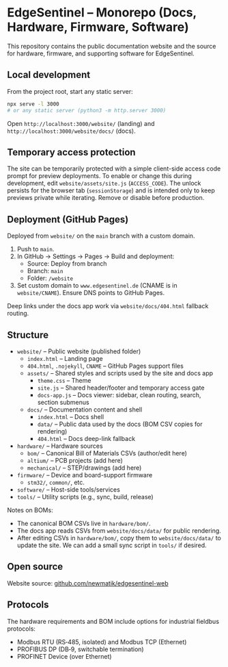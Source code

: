 # EdgeSentinel – Monorepo (Docs, Hardware, Firmware, Software)

This repository contains the public documentation website and the source for hardware, firmware, and supporting software for EdgeSentinel.

## Local development

From the project root, start any static server:

```sh
npx serve -l 3000
# or any static server (python3 -m http.server 3000)
```

Open `http://localhost:3000/website/` (landing) and `http://localhost:3000/website/docs/` (docs).

## Temporary access protection

The site can be temporarily protected with a simple client-side access code prompt for preview deployments. To enable or change this during development, edit `website/assets/site.js` (`ACCESS_CODE`). The unlock persists for the browser tab (`sessionStorage`) and is intended only to keep previews private while iterating. Remove or disable before production.

## Deployment (GitHub Pages)

Deployed from `website/` on the `main` branch with a custom domain.

1. Push to `main`.
2. In GitHub → Settings → Pages → Build and deployment:
   - Source: Deploy from branch
   - Branch: `main`
   - Folder: `/website`
3. Set custom domain to `www.edgesentinel.de` (CNAME is in `website/CNAME`). Ensure DNS points to GitHub Pages.

Deep links under the docs app work via `website/docs/404.html` fallback routing.

## Structure

- `website/` – Public website (published folder)
  - `index.html` – Landing page
  - `404.html`, `.nojekyll`, `CNAME` – GitHub Pages support files
  - `assets/` – Shared styles and scripts used by the site and docs app
    - `theme.css` – Theme
    - `site.js` – Shared header/footer and temporary access gate
    - `docs-app.js` – Docs viewer: sidebar, clean routing, search, section submenus
  - `docs/` – Documentation content and shell
    - `index.html` – Docs shell
    - `data/` – Public data used by the docs (BOM CSV copies for rendering)
    - `404.html` – Docs deep-link fallback
- `hardware/` – Hardware sources
  - `bom/` – Canonical Bill of Materials CSVs (author/edit here)
  - `altium/` – PCB projects (add here)
  - `mechanical/` – STEP/drawings (add here)
- `firmware/` – Device and board-support firmware
  - `stm32/`, `common/`, etc.
- `software/` – Host-side tools/services
- `tools/` – Utility scripts (e.g., sync, build, release)

Notes on BOMs:
- The canonical BOM CSVs live in `hardware/bom/`.
- The docs app reads CSVs from `website/docs/data/` for public rendering.
- After editing CSVs in `hardware/bom/`, copy them to `website/docs/data/` to update the site. We can add a small sync script in `tools/` if desired.

## Open source

Website source: [github.com/newmatik/edgesentinel-web](https://github.com/newmatik/edgesentinel-web)

## Protocols

The hardware requirements and BOM include options for industrial fieldbus protocols:

- Modbus RTU (RS‑485, isolated) and Modbus TCP (Ethernet)
- PROFIBUS DP (DB‑9, switchable termination)
- PROFINET Device (over Ethernet)
